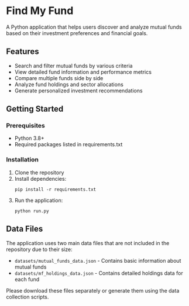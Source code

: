 # Find My Fund

A Python application that helps users discover and analyze mutual funds based on their investment preferences and financial goals.

## Features

- Search and filter mutual funds by various criteria
- View detailed fund information and performance metrics
- Compare multiple funds side by side
- Analyze fund holdings and sector allocations
- Generate personalized investment recommendations

## Getting Started

### Prerequisites

- Python 3.8+
- Required packages listed in requirements.txt

### Installation

1. Clone the repository
2. Install dependencies:
   ```
   pip install -r requirements.txt
   ```
3. Run the application:
   ```
   python run.py
   ```
   
## Data Files

The application uses two main data files that are not included in the repository due to their size:
- `datasets/mutual_funds_data.json` - Contains basic information about mutual funds
- `datasets/mf_holdings_data.json` - Contains detailed holdings data for each fund

Please download these files separately or generate them using the data collection scripts. 